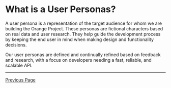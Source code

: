 # What is a User Personas?

A user persona is a representation of the target audience for whom we are building the Orange Project. These personas are fictional characters based on real data and user research. They help guide the development process by keeping the end user in mind when making design and functionality decisions. 

Our user personas are defined and continually refined based on feedback and research, with a focus on developers needing a fast, reliable, and scalable API.

---

[Previous Page](README.md)